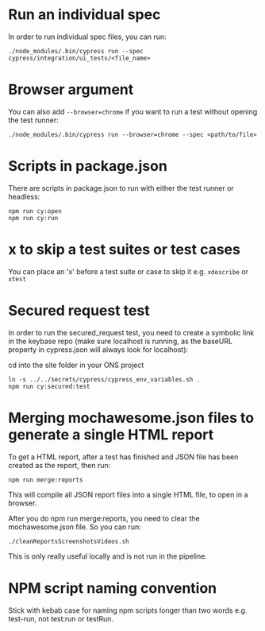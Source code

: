 # Run an individual spec
In order to run individual spec files, you can run:

    ./node_modules/.bin/cypress run --spec cypress/integration/ui_tests/<file_name>

# Browser argument    
You can also add `--browser=chrome` if you want to run a test without opening the test runner:

    ./node_modules/.bin/cypress run --browser=chrome --spec <path/to/file>
    
# Scripts in package.json
There are scripts in package.json to run with either the test runner or headless:

    npm run cy:open
    npm run cy:run

# x to skip a test suites or test cases
You can place an 'x' before a test suite or case to skip it e.g. `xdescribe` or `xtest`

# Secured request test
In order to run the secured_request test, you need to create a symbolic link in the keybase repo (make sure localhost is
running, as the baseURL property in cypress.json will always look for localhost):
    

cd into the site folder in your ONS project

    ln -s ../../secrets/cypress/cypress_env_variables.sh .
    npm run cy:secured:test
       
# Merging mochawesome.json files to generate a single HTML report
To get a HTML report, after a test has finished and JSON file has been created as the report, then run:

    npm run merge:reports
    
This will compile all JSON report files into a single HTML file, to open in a browser.

After you do npm run merge:reports, you need to clear the mochawesome.json file. So you can run:

    ./cleanReportsScreenshotsVideos.sh
    
This is only really useful locally and is not run in the pipeline.

# NPM script naming convention
Stick with kebab case for naming npm scripts longer than two words e.g. test-run, not test:run or testRun.